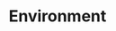 ---
title: Environment
path: /environment
sections:
  - sectionBody: >-
      All Processing projects are called sketches. Each sketch has its own
      folder. The main file for each sketch has the same name as the folder and
      is found inside. For example, if the sketch is named "Sketch\_123", the
      folder for the sketch will be called "Sketch\_123" and the main file will
      be called "Sketch_123.pde". The PDE file extension is an acronym for the
      Processing Development Environment.


      Processing sketches can be stored anywhere on your computer, but by
      default they are stored in the sketchbook, which will be in different
      places on your computer or network depending if you use PC, Mac, or Linux
      and how the preferences are set. To locate this folder, select the
      "Preferences" option from the File menu (or from the "Processing" menu on
      the Mac) and look for the "Sketchbook location."


      A sketch folder sometimes contains other folders for media files and other
      code. When a font or image is added to a sketch by selecting "Add File..."
      from the Sketch menu, a "data" folder is created. Files may also be added
      to your Processing sketch by dragging them into the text editor. Image and
      sound files dragged into the application window will automatically be
      added to the current sketch's "data" folder. All images, fonts, sounds,
      and other data files loaded in the sketch must be in this folder.
    sectionTitle: Sketches & Sketchbook
  - sectionBody: "Processing has four built-in screen renderers. The default renderer is for drawing two-dimensional shapes. _P2D_ is a faster, but less accurate renderer for drawing two-dimensional shapes. _P3D_ is for three-dimensional geometry; it can also control the camera, lighting, and materials. The P2D and P3D renderers are accelerated if your computer has an OpenGL compatible graphics card. The smooth() function affects the amount of antialiasing for each renderer. Check the reference for smooth() for more information.\n\nWith the release of Processing 3.0, the _FX2D_ renderer is included. Use it for fast 2D graphics on large and high resolution displays for more speed than the default renderer. This renderer is still experimental, but it useful for certain conditions.\n\nThe renderer used for each sketch is specified through the size() function. If a renderer is not explicitly defined in size(), it uses the default renderer as shown in the following program:\n\nvoid **setup**() {\n\_\_size(200, 200);\n}\n\nvoid **draw**() {\n\_\_background(204);\n\_\_line(width/2, height/2, mouseX, mouseY);\n}\n\nTo change the renderer, add a third parameter to size(). For example:\n\nvoid **setup**() {\n\_\_size(200, 200, P2D);\n}\n\nvoid **draw**() {\n\_\_background(204);\n\_\_line(width/2, height/2, mouseX, mouseY);\n}\n\nA large effort has been made to make Processing code behave similarly across the different renderers, but there are currently some inconsistencies that are explained in the reference.\n\nFor more information, see the size() reference entry."
    sectionTitle: Renderers
  - sectionBody: >-
      Processing uses a Cartesian coordinate system with the origin in the
      upper-left corner. If your sketch is 320 pixels wide and 240 pixels high,
      coordinate (0, 0) is the upper-left pixel and coordinate (320, 240) is in
      the lower-right. The last visible pixel in the lower-right corner of the
      screen is at position(319, 239) because pixels are drawn to the right and
      below the coordinate.

      ![](images/coordinates2D3D.png)

      Using the three-dimension coordinate system of P3D, the z-coordinate is
      zero at the surface of the image, with negative z-values moving back in
      space. When drawing in 3D, the _camera_ is positioned in the center of the
      screen.
    sectionTitle: Coordinates
  - sectionBody: >-
      It can be inconvenient to write a long program within a single file. When
      Processing sketches grow to hundreds or thousands of lines, breaking them
      into modular units helps manage the different parts. Processing manages
      files with the Sketchbook and each sketch can have multiple files that are
      managed with tabs.

      The arrow button to the right of the tabs in the Processing Development
      Environment is used to manage these files. Click this button to reveal
      options to create a new tab, rename the current tab, and delete the
      current tab. Tabs are intended for more advanced users, and for this
      reason, the menu that controls the tabs is intentionally made less
      prominent.

      _Advanced_  
        
      When a program with multiple tabs is run, the code is grouped together and
      the classes in other tabs become inner classes. Because they're inner
      classes, they cannot have static variables. Simply place the "static"
      variable outside the class itself to do the same thing (it need not be
      explicitly named "static" once you list it in this manner). If you don't
      want code to be an inner class, you can also create a tab with a ".java"
      suffix, which means it will be interpreted as straight java code. It is
      also not possible to use static classes in separate tabs. If you do this,
      however, you'll need to pass the PApplet object to that object in that tab
      in order to get PApplet functions like line(), loadStrings() or
      saveFrame() to work.
    sectionTitle: 'Tabs, Multiple Files, and Classes'
  - sectionBody: >-
      The Processing Debugger is a tool for diagnosing problems with a sketch.
      Enable it to pause a sketch while running and advance through the code one
      line at a time. The debugger is enabled through the File menu (Debug >
      Enable Debugger) or by clicking the Debugger icon, the butterfly in the
      upper-right corner of the PDE.

      When the Debugger is enabled, the program runs as normal, but stops at
      "breakpoints." To create a breakpoint, set the cursor at the line you want
      to pause the sketch and select Debug > Toggle Breakpoint. The keyboard
      shortcut is Command-B. To remove the breakpoint, select Toggle Breakpoint
      again. When a breakpoint is added, the line number is replaced with the
      symbol: `<>`.

      Running the sketch in Debug mode causes the sketch to pause at any
      breakpoints. When paused, current variable values are visible in a
      separate pane. You can advance to the next breakpoint by selecting
      "Continue" or advance line by line through the code with "Step". Stepping
      only works within the scope of the current function being run.
    sectionTitle: Debug
  - sectionBody: >-
      Processing has different _programming modes_ to make it possible to deploy
      sketches on different platforms and program in different ways. The current
      default programming mode is _Java_ mode. Other programming modes such as
      _Android Mode_ and _Python_ are added by selecting "Add Mode..." from the
      menu in the upper-right corner of the PDE.
    sectionTitle: Programming Modes
  - sectionBody: >-
      Processing 3.0 includes a set of features to make it easier to install,
      update, and remove Libraries, Tools, Modes, and Examples.

      Add a contributed library by selecting "Add Library..." from the "Import
      Library..." submenu within the Sketch menu. This opens the Library
      Manager. Next, select a library and then click on Install to download it.

      Add a contributed tool by selecting "Add Tool..." from the Tools menu,
      then select a Tool to download from the Tool Manager.

      Add contributed modes by selecting "Add Mode..." from the Mode menu in the
      upper-right corner of the PDE, then select a Mode to install.

      Add contributed Examples by first opening the "Examples..." submenu from
      the File menu. Click on the Add Examples button to open the Examples
      Manager. Next, select an examples package and select Install to download.
    sectionTitle: 'Adding Libraries, Tools, and Modes'
  - sectionBody: >-
      The [Export information and
      Tips](http://wiki.processing.org/w/Export_Info_and_Tips) page on the
      Processing Wiki covers the details of exporting Applications from Java
      mode.
    sectionTitle: Export
  - sectionBody: "This mode makes it possible to write short programs to draw to the screen, but also enables complex Java programs as well. It can be used simply by beginners, but it scales to professional Java software development. Sketches written in this mode can be exported as Java Applications to run on Linux, Mac OS X, and Windows operating systems.\n\n_Advanced_  \n  \nJava files with the extension .java can be included with a Java mode sketch. They may be created directly in the PDE or copied into the sketch folder through the \"Add File...\" item in the Sketch menu or dragged into the text editor. It's possible to write any Java code in files with the .java extension. In fact, complete Java code can be written from inside the Processing Environment by subclassing PApplet like this:\n\npublic class MyDemo extends PApplet {\n   \t\n\nThis is for advanced developers only and is not really recommended. Using this technique means that any additional tabs will no longer be inner classes, meaning you'll have to do extra work to make them communicate properly with the host PApplet. It is not necessary to use this technique just to get features of the Java language. Advanced developers can also program with Processing in another Java Editor if higher-level code editing and tools are needed. Processing's core.jar can be used as a part of any Java project."
    sectionTitle: Java Mode
ide:
  - ideBody: >-
      The Processing Development Environment (PDE) consists of a simple text
      editor for writing code, a message area, a text console, tabs for managing
      files, a toolbar with buttons for common actions, and a series of menus.
      The menus options change from mode to mode. The default Java mode is
      documented here.


      ![IDE screenshot](images/ide.gif)  


      Programs written using Processing are called sketches. These sketches are
      written in the text editor. It has features for cutting/pasting and for
      searching/replacing text. The message area gives feedback while saving and
      exporting and also displays errors. The console displays text output by
      Processing sketches including complete error messages and text output from
      sketches with the print() and println() functions. (Note that the console
      works well for occasional messages, but is not intended for high-speed,
      real-time output.)
    ideTitle: Processing Development Environment (PDE)
  - ideBody: >-
      The Processing Development Environment (PDE) is highly configurable. The
      most common preferences can be modified in the Preferences window, located
      in the File menu on Windows and Linux and in the Processing menu on Mac Os
      X. The full list of preferences are stored in the "preferences.txt" file.
      This file can be opened and edited directly only when Processing is not
      running. You can find the location of this file on your computer by
      reading the bottom-left corner of the Preferences window.


      *   _Sketchbook location_  
          Any folder can be used as the Sketchbook. Input a new location or select "Browse" to set the folder you want to use.
      *   _Language_  
          Select the language to use for the menus. Processing needs to be restarted after making a new selection.
      *   _Editor and Console font_  
          Select a different font to use for text in the Editor and Console. Note: the selected font should match the language used in the Text Editor. See the "Enable complex text input" preference below.
      *   _Editor font size_  
          Sets the font size of the code in the text editor.
      *   _Console font size_  
          Sets the font size of the text in the console.
      *   _Background color when Presenting_  
          Defined the background color used when a sketch is run with Present.
      *   _Use smooth text in editor window_  
          By default, the text in the editor is aliased. When checked, the editor switches to an anti-aliased (smoothed) font. Restart Processing after making this change.
      *   _Enable complex text input_  
          Enables the Text Editor to display non-Latin fonts such as Japanese. Processing needs to be restarted after making this selection.
      *   _Continuously check for errors and Show warnings_  
          Turn on and off the features that continuously check for and report potential code errors.
      *   _Code completion with Ctrl-space_  
          Turn on and off code completion. Press Ctrl-space to activate code completion while typing.
      *   _Suggest import statements_  
          When checked, Processing will try to suggest libraries to import when code from that library is detected.
      *   _Increase maximum available memory_  
          Allocates more RAM to Processing sketches when they run. Sketches that use media files (images, audio, etc.) sometimes require more RAM. Increase the amount of RAM if a sketch is throwing Out of Memory Errors.
      *   _Delete previous folder on export_  
          When checked (default behavior), Processing deletes the complete export folder before re-creating it and adding the new media.
      *   _Check for updates on startup_  
          When checked (default behavior), you'll be informed of new Processing software releases as they become available through a small dialog box that opens as Processing starts.
      *   _Run sketches on display_  
          If more than one monitor is attached, select the monitor on which to display the sketch.
    ideTitle: Preferences
  - ideBody: >-
      * _New_

      Creates a new sketch in a new window, named as the current date is the
      format "sketch_YYMMDDa".

      * _Open..._

      Open a sketch in a new window.

      * _Open Recent_

      Select a sketch to open from the list of recently closed sketches.

      * _Sketchbook..._

      Open a new window to show the list of sketches in the sketchbook.

      * _Examples..._

      Open a new window to show the list of the examples.

      * _Close_

      Close the sketch in the frontmost window. If this is the last sketch
      that's open, you will be prompted whether you would like to quit. To avoid
      the prompt, use Quit instead of Close when you want to exit the
      application.

      * _Save_

      Saves the open sketch in it's current state.

      * _Save as..._

      Saves the currently open sketch, with the option of giving it a different
      name. Does not replace the previous version of the sketch.

      * _Export_

      Exports a Java application as an executable file and opens the folder
      containing the exported files.

      * _Page Setup_

      Define page settings for printing.

      * _Print (Ctrl+P)_

      Prints the code inside the text editor.

      * _Preferences_

      Change some of the ways Processing works. (This item is located in the
      Processing menu on Mac OS X.)

      * _Quit_

      Exits the Processing Environment and closes all Processing windows. (This
      item is located in the Processing menu on Mac OS X.)
    ideTitle: File
  - ideBody: |-
      *   _Undo_  
          Reverses the last command or the last entry typed. Cancel the Undo command by choosing Edit » Redo.
      *   _Redo_  
          Reverses the action of the last Undo command. This option is only available if there has already been an Undo action.
      *   _Cut_  
          Removes and copies selected text to the clipboard (an off-screen text buffer).
      *   _Copy_  
          Copies selected text to the clipboard.
      *   _Copy as HTML_  
          Formats code as HTML in the same way it appears in the Processing environment and copies it to the clipboard so it can be pasted somewhere else.
      *   _Paste_  
          Inserts the contents of the clipboard at the location of the cursor, and replaces any selected text.
      *   _Select All_  
          Selects all of the text in the file which is currently open in the text editor.
      *   _Auto Format_  
          Attempts to format the code into a more human-readable layout. Auto Format was previously called _Beautify_.
      *   _Comment/Uncomment_  
          Comments the selected text. If the selected text is already commented, it uncomments it.
      *   _Increase Indent_  
          Indents the selected text two spaces.
      *   _Decrease Indent (Ctrl+\[)_  
          If the text is indented, removes two spaces from the indent.
      *   _Find..._  
          Finds an occurence of a text string within the file open in the text editor and gives the option to replace it with a different text.
      *   _Find Next_  
          Finds the next occurence of a text string within the file open in the text editor.
      *   _Find Previous_  
          Finds the previous occurence of a text string within the file open in the text editor.
      *   _Use Selection for Find_  
          Sets the currently selected text as the item to find with Find Next and Find Previous.
    ideTitle: Edit
  - ideBody: |-
      *   _Run_  
          Runs the code (compiles the code, opens the display window, and runs the sketch inside)
      *   _Present_  
          Runs the code in the center of the screen with a solid-color background. Click the "stop" button in the lower left to exit the presentation or press the Escape key. Change the background color in the Preferences.
      *   _Tweak_  
          Runs the code in a way where some color and variable values can be changed while the code is running. The sketch needs to be saved before it can be run as a sketch to Tweak.
      *   _Stop_  
          If the code is running, stops the execution. Programs written without using the draw() function are stopped automatically after they draw.
      *   _Import Library_  
          Adds the necessary import statements to the top of the current sketch. For example, selecting Sketch » Import Library » pdf adds the statement "import processing.pdf.*;" to the top of the file. These import statements are necessary for using Libraries. Select Add Libraries... to open the Library Manager to browse and install new libraries.
      *   _Show Sketch Folder_  
          Opens the folder for the current sketch.
      *   _Add File..._  
          Opens a file navigator window. Select an image, font, or other media files to add it to the sketch's "data" folder.
    ideTitle: Sketch
  - ideBody: |-
      *   _Create Font..._  
          Converts fonts into the Processing font format (VLW) and adds to the current sketch. Opens a dialog box that gives options for setting the font, its size, if it is anti-aliased (smooth), and which characters to be generated. The amount of memory required for the font is determined by the size selected and the number of characters selected through the "Characters..." menu; Processing fonts are textures, so larger fonts require more image data. Fonts can also be created in the code with the createFont() function.
      *   _Color Selector..._  
          Interface for selecting colors. For each color, the HSB, RBG, and Hex values are shown. The Hex value can be copied into the clipboard with the Copy button.
      *   _Archive Sketch_  
          Archives a copy of the current sketch in .zip format. The archive is placed in the same folder as the sketch.
      *   _Install "processing-java"_  
          Installs the processing-java program to make it possible to build and run Java mode sketches from the command line.
      *   _Movie Maker_  
          Creates a QuickTime movie from a sequence of images. Options include setting the size, frame rate, and compression, as well as an audio file.
      *   _Add Tool..._  
          Opens the Tool Manager to browse and install new Tools.
    ideTitle: Tools
  - ideBody: |-
      *   _Enable Debugger_  
          Activates the debugger. Note that the Run button will change to Debug. New Continue and Step buttons will appear, along with a separate window for viewing variable values.
      *   _Continue_  
          Advances the code until the next breakpoint.
      *   _Step_  
          Advances the code one line at a time. (Note that once the code reaches the end of the current function call, the debugger will revert to "continue.")
      ff*   _Step Into_  
          Advances the debugger into the interior of a function call. This only works for user-defined functions in the sketch.
      *   _Step Out_  
          Advances the debugger outside of a function to the calling area. This only works for user-defined functions in the sketch.
      *   _Toggle Breakpoint_  
          Add or remove a breakpoint. When a breakpoint is added, the line number is replaced with the symbol: `<>`.
    ideTitle: Debug
  - ideBody: |-
      *   _Environment_  
          Opens the reference for the Processing Development Environment (this page) in the default web browser.
      *   _Reference_  
          Opens the reference in the default web browser. Includes references for the language, programming environment, and core libraries.
      *   _Find in Reference_  
          Select an element of the Processing language in the text editor and select Find in Reference to open that page in the default web browser.
      *   _Libraries Reference_  
          Select from the list to open the reference for compatiable Libraries.
      *   _Tools Reference_  
          Select from the list to open the reference for compatiable Tools.
      *   _Getting Started_  
          Opens the online Getting Started tutorial in the default browser.
      *   _Troubleshooting_  
          Opens the online Troubleshooting wiki page in the default browser.
      *   _Frequently Asked Questions_  
          Opens the online FAQ wiki page in the default browser.
      *   _The Processing Foundation_  
          Opens the Foundation website in the default browser.
      *   _Visit Processing.org_  
          Opens Processing website in the default browser.
    ideTitle: Help
  - ideBody: >-
      The buttons on the toolbar can run and stop programs,:


      ![](images/play.gif)


      _Run_  

      Runs the sketch. In Java mode, it compiles the code and opens a new
      display window.


      ![](images/stop.gif)


      _Stop_  

      Terminates a running sketch.


      Additional commands are found within the six menus: File, Edit, Sketch,
      Debug, Tools, Help. The menus are context sensitive which means only those
      items relevant to the work currently being carried out are available.
    ideTitle: Toolbar
---